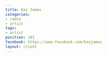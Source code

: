 ```yaml
---
title: Kaz James
categories:
- radio
- artist
tags:
- artist
position: 181
facebook: https://www.facebook.com/kazjames
layout: client
---
```



